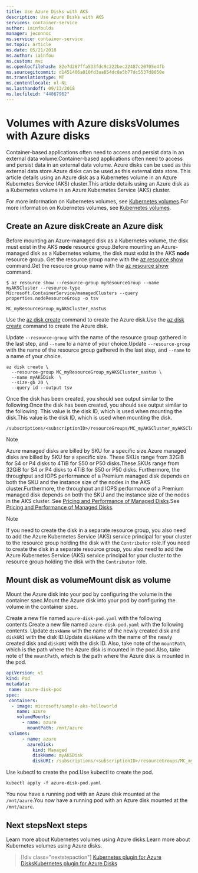 ```yaml
---
title: Use Azure Disks with AKS
description: Use Azure Disks with AKS
services: container-service
author: iainfoulds
manager: jeconnoc
ms.service: container-service
ms.topic: article
ms.date: 05/21/2018
ms.author: iainfou
ms.custom: mvc
ms.openlocfilehash: 82e7d287ffa533fdc9c222bec22487c20705e4fb
ms.sourcegitcommit: d1451406a010fd3aa854dc8e5b77dc5537d8050e
ms.translationtype: MT
ms.contentlocale: nl-NL
ms.lasthandoff: 09/13/2018
ms.locfileid: "44867962"
---
```

# <a name="volumes-with-azure-disks"></a><span data-ttu-id="0220a-103">Volumes with Azure disks</span><span class="sxs-lookup"><span data-stu-id="0220a-103">Volumes with Azure disks</span></span>

<span data-ttu-id="0220a-104">Container-based applications often need to access and persist data in an external data volume.</span><span class="sxs-lookup"><span data-stu-id="0220a-104">Container-based applications often need to access and persist data in an external data volume.</span></span> <span data-ttu-id="0220a-105">Azure disks can be used as this external data store.</span><span class="sxs-lookup"><span data-stu-id="0220a-105">Azure disks can be used as this external data store.</span></span> <span data-ttu-id="0220a-106">This article details using an Azure disk as a Kubernetes volume in an Azure Kubernetes Service (AKS) cluster.</span><span class="sxs-lookup"><span data-stu-id="0220a-106">This article details using an Azure disk as a Kubernetes volume in an Azure Kubernetes Service (AKS) cluster.</span></span>

<span data-ttu-id="0220a-107">For more information on Kubernetes volumes, see [Kubernetes volumes][kubernetes-volumes].</span><span class="sxs-lookup"><span data-stu-id="0220a-107">For more information on Kubernetes volumes, see [Kubernetes volumes][kubernetes-volumes].</span></span>

## <a name="create-an-azure-disk"></a><span data-ttu-id="0220a-108">Create an Azure disk</span><span class="sxs-lookup"><span data-stu-id="0220a-108">Create an Azure disk</span></span>

<span data-ttu-id="0220a-109">Before mounting an Azure-managed disk as a Kubernetes volume, the disk must exist in the AKS **node** resource group.</span><span class="sxs-lookup"><span data-stu-id="0220a-109">Before mounting an Azure-managed disk as a Kubernetes volume, the disk must exist in the AKS **node** resource group.</span></span> <span data-ttu-id="0220a-110">Get the resource group name with the [az resource show][az-resource-show] command.</span><span class="sxs-lookup"><span data-stu-id="0220a-110">Get the resource group name with the [az resource show][az-resource-show] command.</span></span>

```azurecli-interactive
$ az resource show --resource-group myResourceGroup --name myAKSCluster --resource-type Microsoft.ContainerService/managedClusters --query properties.nodeResourceGroup -o tsv

MC_myResourceGroup_myAKSCluster_eastus
```

<span data-ttu-id="0220a-111">Use the [az disk create][az-disk-create] command to create the Azure disk.</span><span class="sxs-lookup"><span data-stu-id="0220a-111">Use the [az disk create][az-disk-create] command to create the Azure disk.</span></span>

<span data-ttu-id="0220a-112">Update `--resource-group` with the name of the resource group gathered in the last step, and `--name` to a name of your choice.</span><span class="sxs-lookup"><span data-stu-id="0220a-112">Update `--resource-group` with the name of the resource group gathered in the last step, and `--name` to a name of your choice.</span></span>

```azurecli-interactive
az disk create \
  --resource-group MC_myResourceGroup_myAKSCluster_eastus \
  --name myAKSDisk  \
  --size-gb 20 \
  --query id --output tsv
```

<span data-ttu-id="0220a-113">Once the disk has been created, you should see output similar to the following.</span><span class="sxs-lookup"><span data-stu-id="0220a-113">Once the disk has been created, you should see output similar to the following.</span></span> <span data-ttu-id="0220a-114">This value is the disk ID, which is used when mounting the disk.</span><span class="sxs-lookup"><span data-stu-id="0220a-114">This value is the disk ID, which is used when mounting the disk.</span></span>

```console
/subscriptions/<subscriptionID>/resourceGroups/MC_myAKSCluster_myAKSCluster_eastus/providers/Microsoft.Compute/disks/myAKSDisk
```
> [!NOTE]
> <span data-ttu-id="0220a-115">Azure managed disks are billed by SKU for a specific size.</span><span class="sxs-lookup"><span data-stu-id="0220a-115">Azure managed disks are billed by SKU for a specific size.</span></span> <span data-ttu-id="0220a-116">These SKUs range from 32GiB for S4 or P4 disks to 4TiB for S50 or P50 disks.</span><span class="sxs-lookup"><span data-stu-id="0220a-116">These SKUs range from 32GiB for S4 or P4 disks to 4TiB for S50 or P50 disks.</span></span> <span data-ttu-id="0220a-117">Furthermore, the throughput and IOPS performance of a Premium managed disk depends on both the SKU and the instance size of the nodes in the AKS cluster.</span><span class="sxs-lookup"><span data-stu-id="0220a-117">Furthermore, the throughput and IOPS performance of a Premium managed disk depends on both the SKU and the instance size of the nodes in the AKS cluster.</span></span> <span data-ttu-id="0220a-118">See [Pricing and Performance of Managed Disks][managed-disk-pricing-performance].</span><span class="sxs-lookup"><span data-stu-id="0220a-118">See [Pricing and Performance of Managed Disks][managed-disk-pricing-performance].</span></span>

> [!NOTE]
> <span data-ttu-id="0220a-119">If you need to create the disk in a separate resource group, you also need to add the Azure Kubernetes Service (AKS) service principal for your cluster to the resource group holding the disk with the `Contributor` role.</span><span class="sxs-lookup"><span data-stu-id="0220a-119">If you need to create the disk in a separate resource group, you also need to add the Azure Kubernetes Service (AKS) service principal for your cluster to the resource group holding the disk with the `Contributor` role.</span></span> 
>

## <a name="mount-disk-as-volume"></a><span data-ttu-id="0220a-120">Mount disk as volume</span><span class="sxs-lookup"><span data-stu-id="0220a-120">Mount disk as volume</span></span>

<span data-ttu-id="0220a-121">Mount the Azure disk into your pod by configuring the volume in the container spec.</span><span class="sxs-lookup"><span data-stu-id="0220a-121">Mount the Azure disk into your pod by configuring the volume in the container spec.</span></span>

<span data-ttu-id="0220a-122">Create a new file named `azure-disk-pod.yaml` with the following contents.</span><span class="sxs-lookup"><span data-stu-id="0220a-122">Create a new file named `azure-disk-pod.yaml` with the following contents.</span></span> <span data-ttu-id="0220a-123">Update `diskName` with the name of the newly created disk and `diskURI` with the disk ID.</span><span class="sxs-lookup"><span data-stu-id="0220a-123">Update `diskName` with the name of the newly created disk and `diskURI` with the disk ID.</span></span> <span data-ttu-id="0220a-124">Also, take note of the `mountPath`, which is the path where the Azure disk is mounted in the pod.</span><span class="sxs-lookup"><span data-stu-id="0220a-124">Also, take note of the `mountPath`, which is the path where the Azure disk is mounted in the pod.</span></span>

```yaml
apiVersion: v1
kind: Pod
metadata:
 name: azure-disk-pod
spec:
 containers:
  - image: microsoft/sample-aks-helloworld
    name: azure
    volumeMounts:
      - name: azure
        mountPath: /mnt/azure
 volumes:
      - name: azure
        azureDisk:
          kind: Managed
          diskName: myAKSDisk
          diskURI: /subscriptions/<subscriptionID>/resourceGroups/MC_myAKSCluster_myAKSCluster_eastus/providers/Microsoft.Compute/disks/myAKSDisk
```

<span data-ttu-id="0220a-125">Use kubectl to create the pod.</span><span class="sxs-lookup"><span data-stu-id="0220a-125">Use kubectl to create the pod.</span></span>

```azurecli-interactive
kubectl apply -f azure-disk-pod.yaml
```

<span data-ttu-id="0220a-126">You now have a running pod with an Azure disk mounted at the `/mnt/azure`.</span><span class="sxs-lookup"><span data-stu-id="0220a-126">You now have a running pod with an Azure disk mounted at the `/mnt/azure`.</span></span>

## <a name="next-steps"></a><span data-ttu-id="0220a-127">Next steps</span><span class="sxs-lookup"><span data-stu-id="0220a-127">Next steps</span></span>

<span data-ttu-id="0220a-128">Learn more about Kubernetes volumes using Azure disks.</span><span class="sxs-lookup"><span data-stu-id="0220a-128">Learn more about Kubernetes volumes using Azure disks.</span></span>

> [!div class="nextstepaction"]
> <span data-ttu-id="0220a-129">[Kubernetes plugin for Azure Disks][kubernetes-disks]</span><span class="sxs-lookup"><span data-stu-id="0220a-129">[Kubernetes plugin for Azure Disks][kubernetes-disks]</span></span>

<!-- LINKS - external -->
[kubernetes-disks]: https://github.com/kubernetes/examples/blob/master/staging/volumes/azure_disk/README.md
[kubernetes-volumes]: https://kubernetes.io/docs/concepts/storage/volumes/
[managed-disk-pricing-performance]: https://azure.microsoft.com/pricing/details/managed-disks/

<!-- LINKS - internal -->
[az-disk-list]: /cli/azure/disk#az-disk-list
[az-disk-create]: /cli/azure/disk#az-disk-create
[az-group-list]: /cli/azure/group#az-group-list
[az-resource-show]: /cli/azure/resource#az-resource-show

